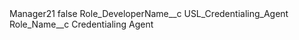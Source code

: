 <?xml version="1.0" encoding="UTF-8"?>
<CustomMetadata xmlns="http://soap.sforce.com/2006/04/metadata" xmlns:xsi="http://www.w3.org/2001/XMLSchema-instance" xmlns:xsd="http://www.w3.org/2001/XMLSchema">
    <label>Manager21</label>
    <protected>false</protected>
    <values>
        <field>Role_DeveloperName__c</field>
        <value xsi:type="xsd:string">USL_Credentialing_Agent</value>
    </values>
    <values>
        <field>Role_Name__c</field>
        <value xsi:type="xsd:string">Credentialing Agent</value>
    </values>
</CustomMetadata>

